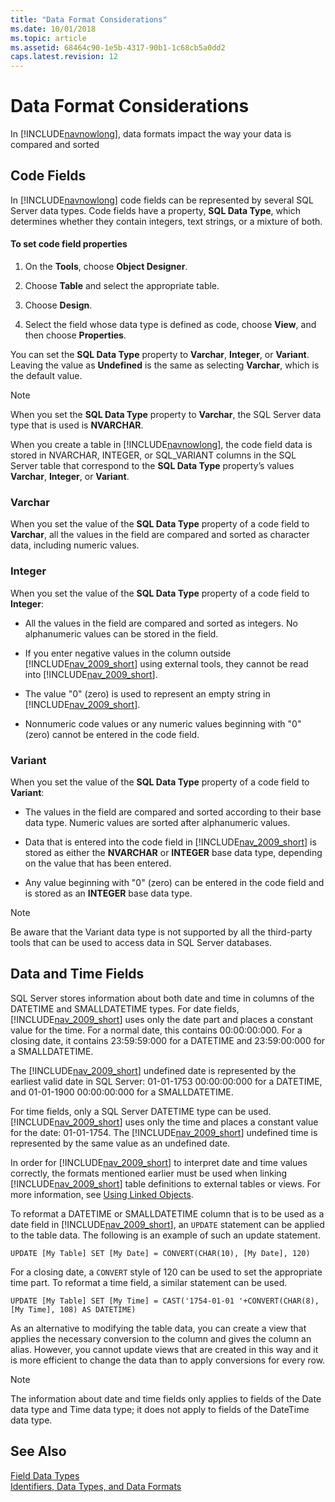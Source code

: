 ```yaml
---
title: "Data Format Considerations"
ms.date: 10/01/2018
ms.topic: article
ms.assetid: 68464c90-1e5b-4317-90b1-1c68cb5a0dd2
caps.latest.revision: 12
---
```

# Data Format Considerations
In [!INCLUDE[navnowlong](includes/navnowlong_md.md)], data formats impact the way your data is compared and sorted  
  
## Code Fields  
 In [!INCLUDE[navnowlong](includes/navnowlong_md.md)] code fields can be represented by several SQL Server data types. Code fields have a property, **SQL Data Type**, which determines whether they contain integers, text strings, or a mixture of both.  
  
#### To set code field properties  
  
1.  On the **Tools**, choose **Object Designer**.  
  
2.  Choose **Table** and select the appropriate table.  
  
3.  Choose **Design**.  
  
4.  Select the field whose data type is defined as code, choose **View**, and then choose **Properties**.  
  
 You can set the **SQL Data Type** property to **Varchar**, **Integer**, or **Variant**. Leaving the value as **Undefined** is the same as selecting **Varchar**, which is the default value.  
  
> [!NOTE]  
>  When you set the **SQL Data Type** property to **Varchar**, the SQL Server data type that is used is **NVARCHAR**.  
  
 When you create a table in [!INCLUDE[navnowlong](includes/navnowlong_md.md)], the code field data is stored in NVARCHAR, INTEGER, or SQL\_VARIANT columns in the SQL Server table that correspond to the **SQL Data Type** property’s values **Varchar**, **Integer**, or **Variant**.  
  
### Varchar  
 When you set the value of the **SQL Data Type** property of a code field to **Varchar**, all the values in the field are compared and sorted as character data, including numeric values.  
  
### Integer  
 When you set the value of the **SQL Data Type** property of a code field to **Integer**:  
  
-   All the values in the field are compared and sorted as integers. No alphanumeric values can be stored in the field.  
  
-   If you enter negative values in the column outside [!INCLUDE[nav_2009_short](includes/nav_2009_short_md.md)] using external tools, they cannot be read into [!INCLUDE[nav_2009_short](includes/nav_2009_short_md.md)].  
  
-   The value "0" \(zero\) is used to represent an empty string in [!INCLUDE[nav_2009_short](includes/nav_2009_short_md.md)].  
  
-   Nonnumeric code values or any numeric values beginning with "0" \(zero\) cannot be entered in the code field.  
  
### Variant  
 When you set the value of the **SQL Data Type** property of a code field to **Variant**:  
  
-   The values in the field are compared and sorted according to their base data type. Numeric values are sorted after alphanumeric values.  
  
-   Data that is entered into the code field in [!INCLUDE[nav_2009_short](includes/nav_2009_short_md.md)] is stored as either the **NVARCHAR** or **INTEGER** base data type, depending on the value that has been entered.  
  
-   Any value beginning with "0" \(zero\) can be entered in the code field and is stored as an **INTEGER** base data type.  
  
> [!NOTE]  
>  Be aware that the Variant data type is not supported by all the third-party tools that can be used to access data in SQL Server databases.  
  
## Data and Time Fields  
 SQL Server stores information about both date and time in columns of the DATETIME and SMALLDATETIME types. For date fields, [!INCLUDE[nav_2009_short](includes/nav_2009_short_md.md)] uses only the date part and places a constant value for the time. For a normal date, this contains 00:00:00:000. For a closing date, it contains 23:59:59:000 for a DATETIME and 23:59:00:000 for a SMALLDATETIME.  
  
 The [!INCLUDE[nav_2009_short](includes/nav_2009_short_md.md)] undefined date is represented by the earliest valid date in SQL Server: 01-01-1753 00:00:00:000 for a DATETIME, and 01-01-1900 00:00:00:000 for a SMALLDATETIME.  
  
 For time fields, only a SQL Server DATETIME type can be used. [!INCLUDE[nav_2009_short](includes/nav_2009_short_md.md)] uses only the time and places a constant value for the date: 01-01-1754. The [!INCLUDE[nav_2009_short](includes/nav_2009_short_md.md)] undefined time is represented by the same value as an undefined date.  
  
 In order for [!INCLUDE[nav_2009_short](includes/nav_2009_short_md.md)] to interpret date and time values correctly, the formats mentioned earlier must be used when linking [!INCLUDE[nav_2009_short](includes/nav_2009_short_md.md)] table definitions to external tables or views. For more information, see [Using Linked Objects](Using-Linked-Objects.md).  
  
 To reformat a DATETIME or SMALLDATETIME column that is to be used as a date field in [!INCLUDE[nav_2009_short](includes/nav_2009_short_md.md)], an `UPDATE` statement can be applied to the table data. The following is an example of such an update statement.  
  
```  
UPDATE [My Table] SET [My Date] = CONVERT(CHAR(10), [My Date], 120)  
```  
  
 For a closing date, a `CONVERT` style of 120 can be used to set the appropriate time part. To reformat a time field, a similar statement can be used.  
  
```  
UPDATE [My Table] SET [My Time] = CAST('1754-01-01 '+CONVERT(CHAR(8), [My Time], 108) AS DATETIME)  
```  
  
 As an alternative to modifying the table data, you can create a view that applies the necessary conversion to the column and gives the column an alias. However, you cannot update views that are created in this way and it is more efficient to change the data than to apply conversions for every row.  
  
> [!NOTE]  
>  The information about date and time fields only applies to fields of the Date data type and Time data type; it does not apply to fields of the DateTime data type.  
  
## See Also  
 [Field Data Types](Field-Data-Types.md)   
 [Identifiers, Data Types, and Data Formats](Identifiers--Data-Types--and-Data-Formats.md)
